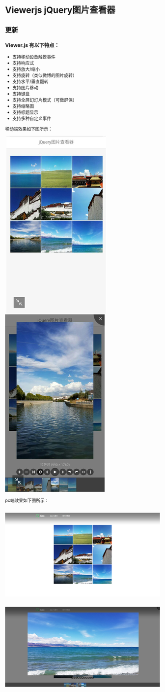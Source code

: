 # Viewerjs jQuery图片查看器
## 更新
### Viewer.js 有以下特点：
- 支持移动设备触摸事件
- 支持响应式
- 支持放大/缩小
- 支持旋转（类似微博的图片旋转）
- 支持水平/垂直翻转
- 支持图片移动
- 支持键盘
- 支持全屏幻灯片模式（可做屏保）
- 支持缩略图
- 支持标题显示
- 支持多种自定义事件

移动端效果如下图所示：
<p align="left">
  <img src="img/sketch_01.jpg" alt="效果图">
  <span>&nbsp;&nbsp;&nbsp;&nbsp;</span> 
  <img src="img/sketch_02.jpg" alt="效果图">
</p>
pc端效果如下图所示：
<p align="center">
  <img src="img/sketch_03.jpg" alt="效果图">
</p>
<p align="center">
  <img src="img/sketch_04.jpg" alt="效果图">
</p>
